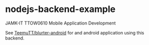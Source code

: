 # nodejs-backend-example
JAMK-IT TTOW0610 Mobile Application Development

See [TeemuTT/blurter-android](https://github.com/TeemuTT/blurter-android) for and android application using this backend.
